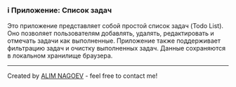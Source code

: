 ### ℹ️ Приложение: Список задач

Это приложение представляет собой простой список задач (Todo List).
Оно позволяет пользователям добавлять, удалять, редактировать и отмечать задачи как выполненные.
Приложение также поддерживает фильтрацию задач и очистку выполненных задач.
Данные сохраняются в локальном хранилище браузера.

-----
Created by [ALIM NAGOEV](https://github.com/nagoev-id) - feel free to contact me!

